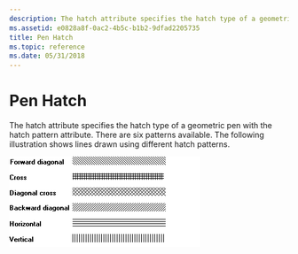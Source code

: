 ```yaml
---
description: The hatch attribute specifies the hatch type of a geometric pen with the hatch pattern attribute. There are six patterns available. The following illustration shows lines drawn using different hatch patterns.
ms.assetid: e0828a8f-0ac2-4b5c-b1b2-9dfad2205735
title: Pen Hatch
ms.topic: reference
ms.date: 05/31/2018
---
```


# Pen Hatch

The hatch attribute specifies the hatch type of a geometric pen with the hatch pattern attribute. There are six patterns available. The following illustration shows lines drawn using different hatch patterns.

![illustration showing six horizontal lines, each filled with a different pattern](images/penhatch.png)

 

 



